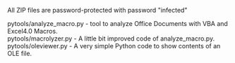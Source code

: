 
All ZIP files are password-protected with password "infected"


pytools/analyze_macro.py - tool to analyze Office Documents with VBA and Excel4.0 Macros.<br>
pytools/macrolyzer.py - A little bit improved code of analyze_macro.py.<br>
pytools/oleviewer.py - A very simple Python code to show contents of an OLE file.<br>
